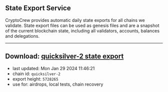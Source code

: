 ## State Export Service
CryptoCrew provides automatic daily state exports for all chains we validate. State export files can be used as genesis files and are a snapshot of the current blockchain state, including all validators, accounts, balances and delegations.

---
**Download: [quicksilver-2 state export](https://dl.ccvalidators.com/SERVICE/quicksilver/quicksilver-2_export_5728265.json)**
---

- last updated: Mon Jan 29 2024 11:46:21
- chain id: `quicksilver-2`
- export height: `5728265`
- use for: airdrops, local tests, chain recovery

